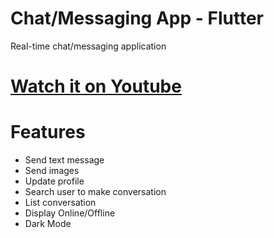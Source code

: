 # Chat/Messaging App - Flutter
Real-time chat/messaging application

# <a href="https://youtu.be/2FtAYoXZWTM">Watch it on Youtube</a>

# Features 
<ul>
    <li>Send text message</li>
    <li>Send images</li>
    <li>Update profile</li>
    <li>Search user to make conversation</li>
    <li>List conversation</li>
    <li>Display Online/Offline</li>
    <li>Dark Mode</li>
